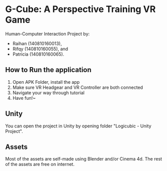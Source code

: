 # G-Cube: A Perspective Training VR Game
Human-Computer Interaction Project by:
- Raihan (140810160013), 
- Rifqy (140810160055), and 
- Patricia (140810160065). 

## How to Run the application
1. Open APK Folder, install the app
2. Make sure VR Headgear and VR Controller are both connected
3. Navigate your way through tutorial
4. Have fun!~

## Unity
You can open the project in Unity by opening folder "Logicubic - Unity Project".

## Assets
Most of the assets are self-made using Blender and/or Cinema 4d. The rest of the assets are free on internet.
